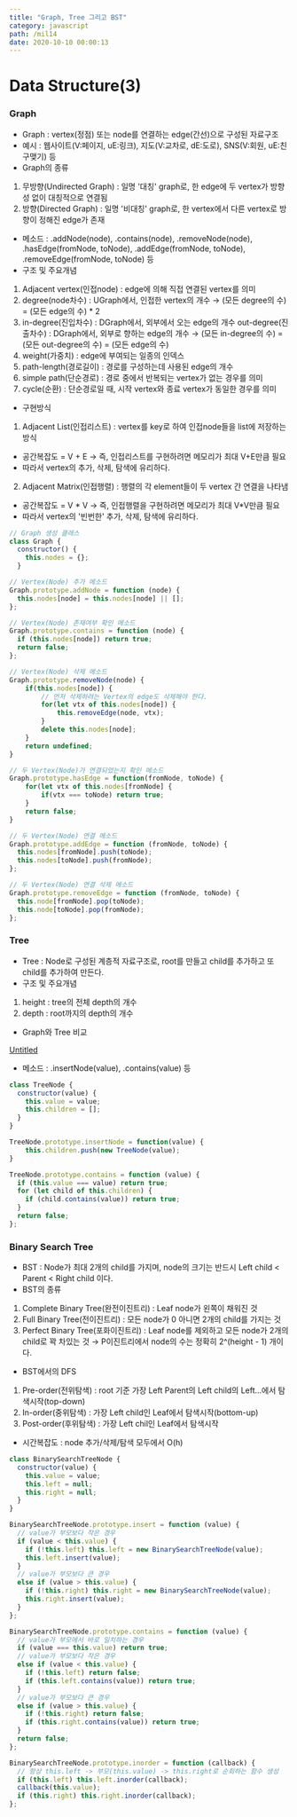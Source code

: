 ```yaml
---
title: "Graph, Tree 그리고 BST"
category: javascript
path: /mil14
date: 2020-10-10 00:00:13
---
```


# Data Structure(3)

### Graph

- Graph : vertex(정점) 또는 node를 연결하는 edge(간선)으로 구성된 자료구조
- 예시 : 웹사이트(V:페이지, uE:링크), 지도(V:교차로, dE:도로), SNS(V:회원, uE:친구맺기) 등
- Graph의 종류

1. 무방향(Undirected Graph) : 일명 '대칭' graph로, 한 edge에 두 vertex가 방향성 없이 대칭적으로 연결됨
2. 방향(Directed Graph) : 일명 '비대칭' graph로, 한 vertex에서 다른 vertex로 방향이 정해진 edge가 존재

- 메소드 : .addNode(node), .contains(node), .removeNode(node), .hasEdge(fromNode, toNode), .addEdge(fromNode, toNode), .removeEdge(fromNode, toNode) 등
- 구조 및 주요개념

1. Adjacent vertex(인접node) : edge에 의해 직접 연결된 vertex를 의미
2. degree(node차수) : UGraph에서, 인접한 vertex의 개수 → (모든 degree의 수) = (모든 edge의 수) \* 2
3. in-degree(진입차수) : DGraph에서, 외부에서 오는 edge의 개수
   out-degree(진출차수) : DGraph에서, 외부로 향하는 edge의 개수
   → (모든 in-degree의 수) = (모든 out-degree의 수) = (모든 edge의 수)
4. weight(가중치) : edge에 부여되는 일종의 인덱스
5. path-length(경로길이) : 경로를 구성하는데 사용된 edge의 개수
6. simple path(단순경로) : 경로 중에서 반복되는 vertex가 없는 경우를 의미
7. cycle(순환) : 단순경로일 때, 시작 vertex와 종료 vertex가 동일한 경우를 의미

- 구현방식

1. Adjacent List(인접리스트) : vertex를 key로 하여 인접node들을 list에 저장하는 방식

- 공간복잡도 = V + E → 즉, 인접리스트를 구현하려면 메모리가 최대 V+E만큼 필요
- 따라서 vertex의 추가, 삭제, 탐색에 유리하다.

2. Adjacent Matrix(인접행렬) : 행렬의 각 element들이 두 vertex 간 연결을 나타냄

- 공간복잡도 = V * V → 즉, 인접행렬을 구현하려면 메모리가 최대 V*V만큼 필요
- 따라서 vertex의 '빈번한' 추가, 삭제, 탐색에 유리하다.

```jsx
// Graph 생성 클래스
class Graph {
  constructor() {
    this.nodes = {};
  }
```

```jsx
// Vertex(Node) 추가 메소드
Graph.prototype.addNode = function (node) {
  this.nodes[node] = this.nodes[node] || [];
};
```

```jsx
// Vertex(Node) 존재여부 확인 메소드
Graph.prototype.contains = function (node) {
  if (this.nodes[node]) return true;
  return false;
};
```

```jsx
// Vertex(Node) 삭제 메소드
Graph.prototype.removeNode(node) {
	if(this.nodes[node]) {
		// 먼저 삭제하려는 Vertex의 edge도 삭제해야 한다.
		for(let vtx of this.nodes[node]) {
			this.removeEdge(node, vtx);
		}
		delete this.nodes[node];
	}
	return undefined;
}
```

```jsx
// 두 Vertex(Node)가 연결되었는지 확인 메소드
Graph.prototype.hasEdge = function(fromNode, toNode) {
	for(let vtx of this.nodes[fromNode] {
		if(vtx === toNode) return true;
	}
	return false;
}
```

```jsx
// 두 Vertex(Node) 연결 메소드
Graph.prototype.addEdge = function (fromNode, toNode) {
  this.nodes[fromNode].push(toNode);
  this.nodes[toNode].push(fromNode);
};
```

```jsx
// 두 Vertex(Node) 연결 삭제 메소드
Graph.prototype.removeEdge = function (fromNode, toNode) {
  this.node[fromNode].pop(toNode);
  this.node[toNode].pop(fromNode);
};
```

### Tree

- Tree : Node로 구성된 계층적 자료구조로, root를 만들고 child를 추가하고 또 child를 추가하여 만든다.
- 구조 및 주요개념

1. height : tree의 전체 depth의 개수
2. depth : root까지의 depth의 개수

- Graph와 Tree 비교

[Untitled](https://www.notion.so/e2e8394cb10c43a4ab53f24ff7f0646b)

- 메소드 : .insertNode(value), .contains(value) 등

```jsx
class TreeNode {
  constructor(value) {
    this.value = value;
    this.children = [];
  }
}
```

```jsx
TreeNode.prototype.insertNode = function(value) {
	this.children.push(new TreeNode(value);
}
```

```jsx
TreeNode.prototype.contains = function (value) {
  if (this.value === value) return true;
  for (let child of this.children) {
    if (child.contains(value)) return true;
  }
  return false;
};
```

### Binary Search Tree

- BST : Node가 최대 2개의 child를 가지며, node의 크기는 반드시 Left child < Parent < Right child 이다.
- BST의 종류

1. Complete Binary Tree(완전이진트리) : Leaf node가 왼쪽이 채워진 것
2. Full Binary Tree(전이진트리) : 모든 node가 0 아니면 2개의 child를 가지는 것
3. Perfect Binary Tree(포화이진트리) : Leaf node를 제외하고 모든 node가 2개의 child로 꽉 차있는 것
   → P이진트리에서 node의 수는 정확히 2^(height - 1) 개이다.

- BST에서의 DFS

1. Pre-order(전위탐색) : root 기준 가장 Left Parent의 Left child의 Left...에서 탐색시작(top-down)
2. In-order(중위탐색) : 가장 Left child인 Leaf에서 탐색시작(bottom-up)
3. Post-order(후위탐색) : 가장 Left chil인 Leaf에서 탐색시작

- 시간복잡도 : node 추가/삭제/탐색 모두에서 O(h)

```jsx
class BinarySearchTreeNode {
  constructor(value) {
    this.value = value;
    this.left = null;
    this.right = null;
  }
}
```

```jsx
BinarySearchTreeNode.prototype.insert = function (value) {
  // value가 부모보다 작은 경우
  if (value < this.value) {
    if (!this.left) this.left = new BinarySearchTreeNode(value);
    this.left.insert(value);
  }
  // value가 부모보다 큰 경우
  else if (value > this.value) {
    if (!this.right) this.right = new BinarySearchTreeNode(value);
    this.right.insert(value);
  }
};
```

```jsx
BinarySearchTreeNode.prototype.contains = function (value) {
  // value가 부모에서 바로 일치하는 경우
  if (value === this.value) return true;
  // value가 부모보다 작은 경우
  else if (value < this.value) {
    if (!this.left) return false;
    if (this.left.contains(value)) return true;
  }
  // value가 부모보다 큰 경우
  else if (value > this.value) {
    if (!this.right) return false;
    if (this.right.contains(value)) return true;
  }
  return false;
};
```

```jsx
BinarySearchTreeNode.prototype.inorder = function (callback) {
  // 항상 this.left -> 부모(this.value) -> this.right로 순회하는 함수 생성
  if (this.left) this.left.inorder(callback);
  callback(this.value);
  if (this.right) this.right.inorder(callback);
};
```
